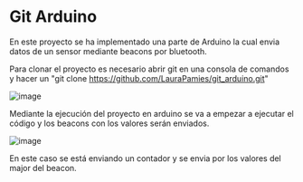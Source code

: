 # Git Arduino

En este proyecto se ha implementado una parte de Arduino la cual envia datos de un sensor mediante beacons por bluetooth.

Para clonar el proyecto es necesario abrir git en una consola de comandos y hacer un "git clone https://github.com/LauraPamies/git_arduino.git"

![image](https://user-images.githubusercontent.com/73590648/195047550-c5ae8f45-505e-4411-976d-cd40141b448b.png)

Mediante la ejecución del proyecto en arduino se va a empezar a ejecutar el código y los beacons con los valores serán enviados.

![image](https://user-images.githubusercontent.com/73590648/195048165-2456fd2e-6ada-4d32-afd3-b0fa16e90b3a.png)

En este caso se está enviando un contador y se envia por los valores del major del beacon.
